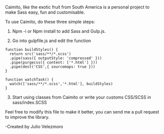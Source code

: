 Caimito, like the exotic fruit from South America is a personal project to make Sass easy, fun and customisable.

To use Caimito, do these three simple steps:

1. Npm -i or Npm install to add Sass and Gulp.js.

2. Go into gulpfile.js and edit the function 

```
function buildStyles() {
  return src('sass/**/*.scss')
  .pipe(sass({ outputStyle: 'compressed' }))
  .pipe(purgecss({ content: ['*.html'] }))
  .pipe(dest('CSS',{ sourcemaps: true }))
}

function watchTask() {
  watch(['sass/**/*.scss','*.html'], buildStyles)
}
```

3. Start using classes from Caimito or write your customs CSS/SCSS in sass/index.SCSS

Feel free to modify this file to make it better, you can send me a pull request to improve the library.

-Created by Julio Velezmoro

